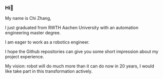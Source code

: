 ### Hi👋
My name is Chi Zhang, 

I just graduated from RWTH Aachen University with an automation engineering master degree. 

I am eager to work as a robotics engineer.

I hope the Github repositories can give you some short impression about my project experience.

My vision: robot will do much more than it can do now in 20 years, I would like take part in this transformation actively.




<!--
**hardzc123/hardzc123** is a ✨ _special_ ✨ repository because its `README.md` (this file) appears on your GitHub profile.

Here are some ideas to get you started:

- 🔭 I’m currently working on ...
- 🌱 I’m currently learning 
- 👯 I’m looking to collaborate on ...
- 🤔 I’m looking for help with ...
- 💬 Ask me about ...
- 📫 How to reach me: ...
- 😄 Pronouns: ...
- ⚡ Fun fact: ...
-->
